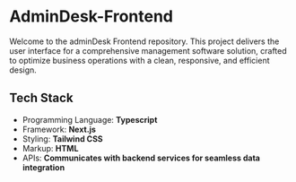 # AdminDesk-Frontend
Welcome to the adminDesk Frontend repository. This project delivers the user interface for a comprehensive management software solution, crafted to optimize business operations with a clean, responsive, and efficient design.

## Tech Stack
- Programming Language: **Typescript**
- Framework: **Next.js**
- Styling:  **Tailwind CSS**
- Markup:  **HTML**
- APIs:  **Communicates with backend services for seamless data integration**
